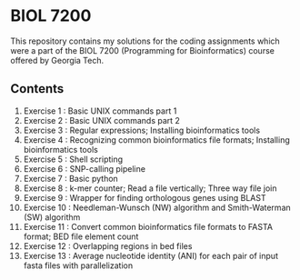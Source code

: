 # BIOL 7200
This repository contains my solutions for the coding assignments which were a part of the BIOL 7200 (Programming for Bioinformatics) course offered by Georgia Tech.  

## Contents
1. Exercise 1 : Basic UNIX commands part 1
2. Exercise 2 : Basic UNIX commands part 2
3. Exercise 3 : Regular expressions; Installing bioinformatics tools
4. Exercise 4 : Recognizing common bioinformatics file formats; Installing bioinformatics tools
5. Exercise 5 : Shell scripting
6. Exercise 6 : SNP-calling pipeline
7. Exercise 7 : Basic python
8. Exercise 8 : k-mer counter; Read a file vertically; Three way file join
9. Exercise 9 : Wrapper for finding orthologous genes using BLAST
10. Exercise 10 : Needleman-Wunsch (NW) algorithm and Smith-Waterman (SW) algorithm
11. Exercise 11 : Convert common bioinformatics file formats to FASTA format; BED file element count
12. Exercise 12 : Overlapping regions in bed files
13. Exercise 13 : Average nucleotide identity (ANI) for each pair of input fasta files with parallelization 

